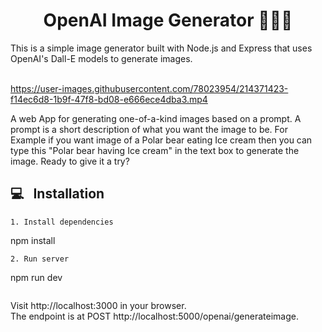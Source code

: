 <h1 align="center" font-weight= "bold">OpenAI Image Generator 👨🏻‍💻 </h1>
This is a simple image generator built with Node.js and Express that uses OpenAI's Dall-E models to generate images.
<br />
<br />

https://user-images.githubusercontent.com/78023954/214371423-f14ec6d8-1b9f-47f8-bd08-e666ece4dba3.mp4

A web App for generating one-of-a-kind images based on a prompt. A prompt is a short description of what you want the image to be. For Example if you want image of a Polar bear eating Ice cream then you can type this "Polar bear having Ice cream"  in the text box to generate the image.
Ready to give it a try?
<br>
## 💻 &nbsp; Installation
 ```
 1. Install dependencies 
  ```
  npm install
  ```
 2. Run server 
  ```
  npm run dev
  ```
 ```
 Visit http://localhost:3000 in your browser. <br>
 The endpoint is at POST http://localhost:5000/openai/generateimage.
  


